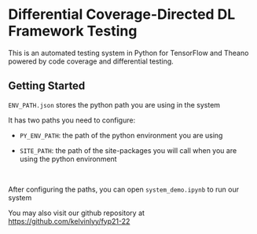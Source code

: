 # Differential Coverage-Directed DL Framework Testing

This is an automated testing system in Python for TensorFlow and Theano powered by code coverage and differential testing.

## Getting Started

`ENV_PATH.json` stores the python path you are using in the system

It has two paths you need to configure:
* `PY_ENV_PATH`: the path of the python environment you are using

* `SITE_PATH`: the path of the site-packages you will call when you are using the python environment

<br/>

After configuring the paths, you can open `system_demo.ipynb` to run our system

You may also visit our github repository at https://github.com/kelvinlyy/fyp21-22
